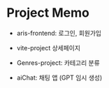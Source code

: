 # Project Memo

- aris-frontend: 로그인, 회원가입

- vite-project 상세페이지

- Genres-project: 카테고리 분류

- aiChat: 채팅 앱 (GPT 임시 생성)

